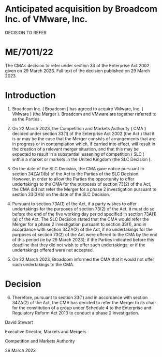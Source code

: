 # Anticipated acquisition by Broadcom Inc. of VMware, Inc.

DECISION TO REFER

# ME/7011/22

The CMA’s decision to refer under section 33 of the Enterprise Act 2002 given on 29 March 2023. Full text of the decision published on 29 March 2023.

# Introduction

1. Broadcom Inc. ( Broadcom ) has agreed to acquire VMware, Inc. ( VMware ) (the Merger ). Broadcom and VMware are together referred to as the Parties .

2. On 22 March 2023, the Competition and Markets Authority ( CMA ) decided under section 33(1) of the Enterprise Act 2002 (the Act ) that it is or may be the case that the Merger consists of arrangements that are in progress or in contemplation which, if carried into effect, will result in the creation of a relevant merger situation, and that this may be expected to result in a substantial lessening of competition ( SLC ) within a market or markets in the United Kingdom (the SLC Decision ).

3. On the date of the SLC Decision, the CMA gave notice pursuant to section 34ZA(1)(b) of the Act to the Parties of the SLC Decision. However, in order to allow the Parties the opportunity to offer undertakings to the CMA for the purposes of section 73(2) of the Act, the CMA did not refer the Merger for a phase 2 investigation pursuant to section 33(3)(b) on the date of the SLC Decision.

4. Pursuant to section 73A(1) of the Act, if a party wishes to offer undertakings for the purposes of section 73(2) of the Act, it must do so before the end of the five working day period specified in section 73A(1)(a) of the Act. The SLC Decision stated that the CMA would refer the Merger for a phase 2 investigation pursuant to section 33(1), and in accordance with section 34ZA(2) of the Act, if no undertakings for the purposes of section 73(2) of the Act were offered to the CMA by the end of this period (ie by 29 March 2023); if the Parties indicated before this deadline that they did not wish to offer such undertakings; or if the undertakings offered were not accepted.

5. On 22 March 2023, Broadcom informed the CMA that it would not offer such undertakings to the CMA.


# Decision

6. Therefore, pursuant to section 33(1) and in accordance with section 34ZA(2) of the Act, the CMA has decided to refer the Merger to its chair for the constitution of a group under Schedule 4 to the Enterprise and Regulatory Reform Act 2013 to conduct a phase 2 investigation.

David Stewart

Executive Director, Markets and Mergers

Competition and Markets Authority

29 March 2023